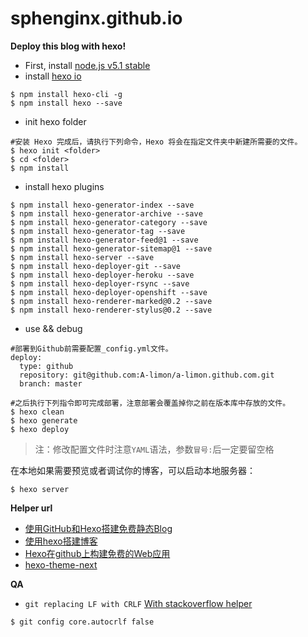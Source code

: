 # sphenginx.github.io

__Deploy this blog with hexo!__
 - First, install [node.js v5.1 stable](https://nodejs.org/en/)
 - install [hexo io](https://hexo.io/)
```hexo
$ npm install hexo-cli -g 
$ npm install hexo --save 
```
 - init hexo folder

```init
#安装 Hexo 完成后，请执行下列命令，Hexo 将会在指定文件夹中新建所需要的文件。
$ hexo init <folder> 
$ cd <folder> 
$ npm install 
```
 - install hexo plugins
```plugins
$ npm install hexo-generator-index --save
$ npm install hexo-generator-archive --save
$ npm install hexo-generator-category --save
$ npm install hexo-generator-tag --save
$ npm install hexo-generator-feed@1 --save
$ npm install hexo-generator-sitemap@1 --save
$ npm install hexo-server --save
$ npm install hexo-deployer-git --save
$ npm install hexo-deployer-heroku --save
$ npm install hexo-deployer-rsync --save
$ npm install hexo-deployer-openshift --save
$ npm install hexo-renderer-marked@0.2 --save
$ npm install hexo-renderer-stylus@0.2 --save
```
 - use && debug

```debug
#部署到Github前需要配置_config.yml文件。
deploy:
  type: github 
  repository: git@github.com:A-limon/a-limon.github.com.git 
  branch: master 

#之后执行下列指令即可完成部署，注意部署会覆盖掉你之前在版本库中存放的文件。
$ hexo clean 
$ hexo generate 
$ hexo deploy 
```

>注：修改配置文件时注意`YAML`语法，参数`冒号:`后一定要留空格

在本地如果需要预览或者调试你的博客，可以启动本地服务器：
```server
$ hexo server 
```


__Helper url__
 - [使用GitHub和Hexo搭建免费静态Blog](http://wsgzao.github.io/post/hexo-guide/)
 - [使用hexo搭建博客](http://yangjian.me/workspace/building-blog-with-hexo/) 
 - [Hexo在github上构建免费的Web应用](http://blog.fens.me/hexo-blog-github/)
 - [hexo-theme-next](https://github.com/iissnan/hexo-theme-next)

__QA__
 - `git replacing LF with CRLF` [With stackoverflow helper](http://stackoverflow.com/questions/1967370/git-replacing-lf-with-crlf)
```resolve
$ git config core.autocrlf false
```
